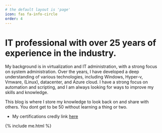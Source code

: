 ```yaml
---
# the default layout is 'page'
icon: fas fa-info-circle
order: 4
---
```


# IT professional with over 25 years of experience in the industry. 

My background is in virtualization and IT administration, with a strong focus on system administration. Over the years, I have developed a deep understanding of various technologies, including Windows, Hyper-v, Vmware, (Linux), datacenter, and Azure cloud. I have a strong focus on automation and scripting, and I am always looking for ways to improve my skills and knowledge.

This blog is where I store my knowledge to look back on and share with others. You dont get to be 50 without learning a thing or two.

* My certifications credly link [here](https://www.credly.com/users/benedikt-gabriel-egilsson/badges)

{% include me.html %}
